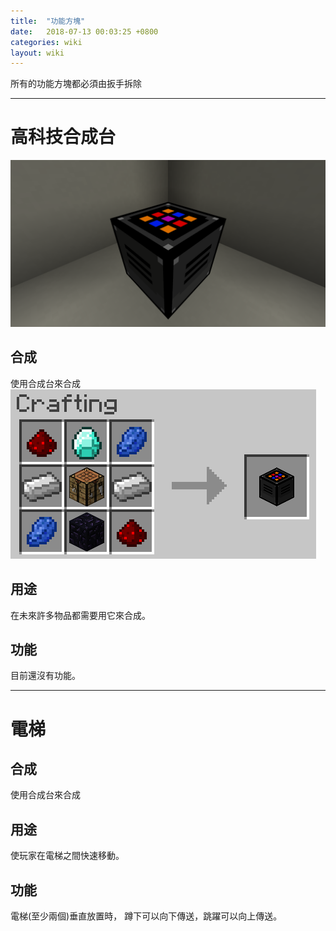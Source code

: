```yaml
---
title:  "功能方塊"
date:   2018-07-13 00:03:25 +0800
categories: wiki
layout: wiki
---
```



所有的功能方塊都必須由扳手拆除


*****
# 高科技合成台
![](/assets/img/wiki/ht-ct/overview.png)
## 合成
使用合成台來合成
![](/assets/img/wiki/ht-ct/recipe.png)
## 用途
在未來許多物品都需要用它來合成。
## 功能
目前還沒有功能。

*****
# 電梯

## 合成
使用合成台來合成

## 用途
使玩家在電梯之間快速移動。
## 功能
電梯(至少兩個)垂直放置時，
蹲下可以向下傳送，跳躍可以向上傳送。